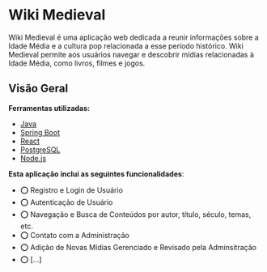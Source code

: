 # Wiki Medieval

Wiki Medieval é uma aplicação web dedicada a reunir informações sobre a Idade Média e a cultura pop relacionada a esse período histórico. Wiki Medieval permite aos usuários navegar e descobrir mídias relacionadas à Idade Média, como livros, filmes e jogos.

## Visão Geral
**Ferramentas utilizadas:**
- [Java](#)
- [Spring Boot](https://spring.io/)
- [React](https://reactjs.org/)
- [PostgreSQL](https://www.postgresql.org/)
- [Node.js](https://nodejs.org/)

**Esta aplicação inclui as seguintes funcionalidades**:
 - ⭕ Registro e Login de Usuário
 - ⭕ Autenticação de Usuário
 - ⭕ Navegação e Busca de Conteúdos por autor, título, século, temas, etc.
 - ⭕ Contato com a Administração
 - ⭕ Adição de Novas Mídias Gerenciado e Revisado pela Adminsitração
 - ⭕ [...]

